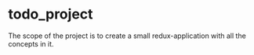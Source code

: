 # todo_project
The scope of the project is to create a small redux-application with all the concepts in it.
